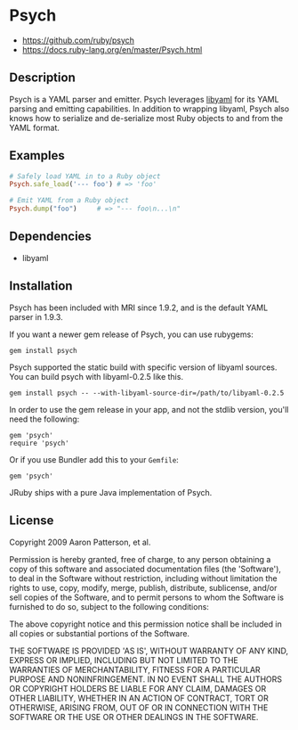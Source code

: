 # Psych

*   https://github.com/ruby/psych
*   https://docs.ruby-lang.org/en/master/Psych.html

## Description

Psych is a YAML parser and emitter.  Psych leverages
[libyaml](https://pyyaml.org/wiki/LibYAML) for its YAML parsing and emitting
capabilities.  In addition to wrapping libyaml, Psych also knows how to
serialize and de-serialize most Ruby objects to and from the YAML format.

## Examples

```ruby
# Safely load YAML in to a Ruby object
Psych.safe_load('--- foo') # => 'foo'

# Emit YAML from a Ruby object
Psych.dump("foo")     # => "--- foo\n...\n"
```

## Dependencies

*   libyaml

## Installation

Psych has been included with MRI since 1.9.2, and is the default YAML parser
in 1.9.3.

If you want a newer gem release of Psych, you can use rubygems:

    gem install psych


Psych supported the static build with specific version of libyaml sources. You can build psych with libyaml-0.2.5 like this.

    gem install psych -- --with-libyaml-source-dir=/path/to/libyaml-0.2.5

In order to use the gem release in your app, and not the stdlib version,
you'll need the following:

    gem 'psych'
    require 'psych'

Or if you use Bundler add this to your `Gemfile`:

    gem 'psych'

JRuby ships with a pure Java implementation of Psych.

## License

Copyright 2009 Aaron Patterson, et al.

Permission is hereby granted, free of charge, to any person obtaining a copy
of this software and associated documentation files (the 'Software'), to deal
in the Software without restriction, including without limitation the rights
to use, copy, modify, merge, publish, distribute, sublicense, and/or sell
copies of the Software, and to permit persons to whom the Software is
furnished to do so, subject to the following conditions:

The above copyright notice and this permission notice shall be included in all
copies or substantial portions of the Software.

THE SOFTWARE IS PROVIDED 'AS IS', WITHOUT WARRANTY OF ANY KIND, EXPRESS OR
IMPLIED, INCLUDING BUT NOT LIMITED TO THE WARRANTIES OF MERCHANTABILITY,
FITNESS FOR A PARTICULAR PURPOSE AND NONINFRINGEMENT. IN NO EVENT SHALL THE
AUTHORS OR COPYRIGHT HOLDERS BE LIABLE FOR ANY CLAIM, DAMAGES OR OTHER
LIABILITY, WHETHER IN AN ACTION OF CONTRACT, TORT OR OTHERWISE, ARISING FROM,
OUT OF OR IN CONNECTION WITH THE SOFTWARE OR THE USE OR OTHER DEALINGS IN THE
SOFTWARE.
